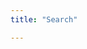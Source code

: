 ```yaml
---
title: "Search"

---
```

 
<div id="search-box">
    <!-- 検索ボックス用の空DOM -->
</div>
 
<ul id="hits">
    <!-- 検索結果用のDOM、各結果をliで置くためulにしている -->
</ul>
 
<div id="pagination">
    <!-- ページネーションがここに -->
</div>
 
<script>
// instantSearchを初期化
var search = instantsearch({
  appId: '6C1J28V810',
  apiKey: '7d50e48dd57edf7bcf0e8ad4ddf199cc',
  indexName: 'marsblog',
  urlSync: true
});
 
// 検索ボックスをDOMに設定
search.addWidget(
  instantsearch.widgets.searchBox({
	  container: '#search-box',
	  placeholder: '記事を検索',
	  poweredBy: true
  })
);
 
// 検索結果をDOMに設定
// 結果には<li>を使うように
search.addWidget(
  instantsearch.widgets.hits({
	  container: '#hits',
	  templates: {
      empty: '見つかりませんでした。',
	    item: '<li><code>{{ dateString }}</code> <a href="{{permalink}}">{{ title }}</a></li>'
	  }
  })
);
 
// 検索結果をページネーションするための設定
search.addWidget(
  instantsearch.widgets.pagination({
	  container: '#pagination',
	  maxPages: 20,
	  scrollTo: false
  })
);
 
search.start();
</script>